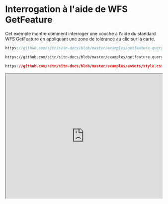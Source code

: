 # Interrogation à l'aide de WFS GetFeature

Cet exemple montre comment interroger une couche à l'aide du standard WFS GetFeature en appliquant une zone de tolérance au clic sur la carte.

```js reference title="/main.js"
https://github.com/sitn/sitn-docs/blob/master/examples/getfeature-query/main.js
```

```html reference title="/demo.html"
https://github.com/sitn/sitn-docs/blob/master/examples/getfeature-query/demo.html#L9-L13
```

```css reference title="/style.css"
https://github.com/sitn/sitn-docs/blob/master/examples/assets/style.css
```

<iframe
  width="100%"
  height="400px"
  src="https://sitn.ne.ch/services/examples/getfeature-query/demo.html">
</iframe>
